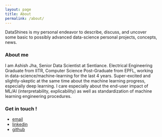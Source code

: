 ```yaml
---
layout: page
title: About
permalink: /about/
---
```


DataShines is my personal endeavor to describe, discuss, and uncover some basic to possibly advanced data-science personal projects, concepts, news.

### About me

I am Ashish Jha, Senior Data Scientist at Sentiance. Electrical Engineering Graduate from IITR, Computer Science Post-Graduate from EPFL, working in data-science/machine-learning for the last 4 years. Super-excited and slightly-skeptic at the same time about the machine learning progress, especially deep learning. I care especially about the end-user impact of ML/AI (interpretability, explicability) as well as standardization of machine learning engineering procedures.


### Get in touch !

* [email](mailto:arj7192@gmail.com)  
* [linkedin](https://www.linkedin.com/in/ashishrj)  
* [github](https://github.com/arj7192)
